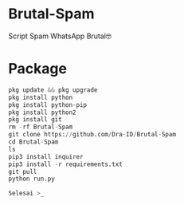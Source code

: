 # Brutal-Spam
Script Spam WhatsApp Brutal🤓

# Package
```python
pkg update && pkg upgrade 
pkg install python
pkg install python-pip
pkg install python2 
pkg install git
rm -rf Brutal-Spam
git clone https://github.com/Dra-ID/Brutal-Spam
cd Brutal-Spam
ls
pip3 install inquirer 
pip3 install -r requirements.txt
git pull
python run.py

Selesai >_
```


